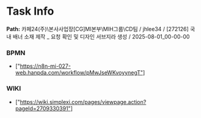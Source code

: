 # Task Info

**Path:** 카페24(주)\본사사업장\[CG]MI본부\MIH그룹\CD팀 / jhlee34 / [272126] 국내 배너 소재 제작 _ 요청 확인 및 디자인 서브지라 생성 / 2025-08-01_00-00-00

### BPMN
- ["https://n8n-mi-027-web.hanpda.com/workflow/pMwJseWKvoyynegT"]

### WIKI
- ["https://wiki.simplexi.com/pages/viewpage.action?pageId=2709330391"]

